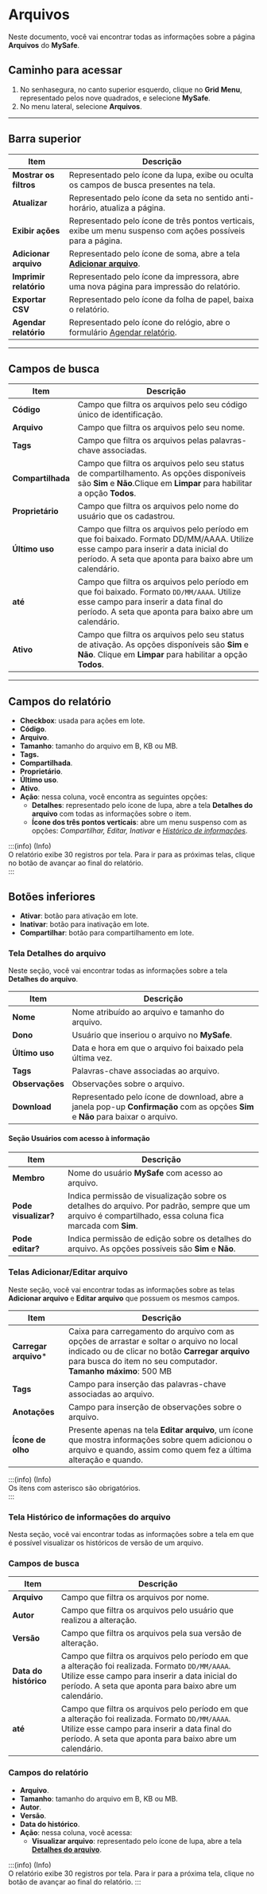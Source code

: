 # Arquivos

Neste documento, você vai encontrar todas as informações sobre a página **Arquivos** do **MySafe**.

## **Caminho para acessar**

1. No senhasegura, no canto superior esquerdo, clique no **Grid Menu**, representado pelos nove quadrados, e selecione **MySafe**.  
2. No menu lateral, selecione **Arquivos**.

---

## **Barra superior**

| Item | Descrição |
| ----- | ----- |
| **Mostrar os filtros** | Representado pelo ícone da lupa, exibe ou oculta os campos de busca presentes na tela. |
| **Atualizar** | Representado pelo ícone da seta no sentido anti-horário, atualiza a página. |
| **Exibir ações** | Representado pelo ícone de três pontos verticais, exibe um menu suspenso com ações possíveis para a página. |
| **Adicionar arquivo** | Representado pelo ícone de soma, abre a tela **[Adicionar arquivo](/v3-33/docs/pt/mysafe-files-screen#telas-adicionareditar-arquivo)**. |
| **Imprimir relatório** | Representado pelo ícone da impressora, abre uma nova página para impressão do relatório. |
| **Exportar CSV** | Representado pelo ícone da folha de papel, baixa o relatório. |
| **Agendar relatório** | Representado pelo ícone do relógio, abre o formulário [Agendar relatório](/v3-33/docs/pt/general-information-how-to-issue-download-and-schedule-device-reports). |

---

## **Campos de busca**

| Item | Descrição |
| ----- | ----- |
| **Código** | Campo que filtra os arquivos pelo seu código único de identificação. |
| **Arquivo** | Campo que filtra os arquivos pelo seu nome. |
| **Tags** | Campo que filtra os arquivos pelas palavras-chave associadas. |
| **Compartilhada** | Campo que filtra os arquivos pelo seu status de compartilhamento. As opções disponíveis são **Sim** e **Não**.Clique em **Limpar** para habilitar a opção **Todos**. |
| **Proprietário** | Campo que filtra os arquivos pelo nome do usuário que os cadastrou. |
| **Último uso** | Campo que filtra os arquivos pelo período em que foi baixado. Formato DD/MM/AAAA. Utilize esse campo para inserir a data inicial do período. A seta que aponta para baixo abre um calendário. |
| **até** | Campo que filtra os arquivos pelo período em que foi baixado. Formato `DD/MM/AAAA`. Utilize esse campo para inserir a data final do período. A seta que aponta para baixo abre um calendário. |
| **Ativo** | Campo que filtra os arquivos pelo seu status de ativação. As opções disponíveis são **Sim** e **Não**. Clique em **Limpar** para habilitar a opção **Todos**. |

---

## **Campos do relatório**

* **Checkbox**: usada para ações em lote.  
* **Código**.  
* **Arquivo**.  
* **Tamanho**: tamanho do arquivo em B, KB ou MB.  
* **Tags.**  
* **Compartilhada**.  
* **Proprietário**.  
* **Último uso**.  
* **Ativo**.  
* **Ação**: nessa coluna, você encontra as seguintes opções:  
  * **Detalhes**: representado pelo ícone de lupa, abre a tela **Detalhes do arquivo** com todas as informações sobre o item.  
  * **Ícone dos três pontos verticais**: abre um menu suspenso com as opções: *Compartilhar, Editar, Inativar* e *[Histórico de informações](/v3-33/docs/pt/mysafe-files-screen#tela-histórico-de-informações-do-arquivo)*.

:::(info) (Info)  
O relatório exibe 30 registros por tela. Para ir para as próximas telas, clique no botão de avançar ao final do relatório.  
:::

## **Botões inferiores**

* **Ativar**: botão para ativação em lote.  
* **Inativar**: botão para inativação em lote.  
* **Compartilhar**: botão para compartilhamento em lote.

### **Tela Detalhes do arquivo**

Neste seção, você vai encontrar todas as informações sobre a tela **Detalhes do arquivo**.

| Item | Descrição |
| ----- | ----- |
| **Nome** | Nome atribuído ao arquivo e tamanho do arquivo. |
| **Dono** | Usuário que inseriou o arquivo no **MySafe**. |
| **Último uso** | Data e hora em que o arquivo foi baixado pela última vez. |
| **Tags** | Palavras-chave associadas ao arquivo. |
| **Observações** | Observações sobre o arquivo. |
| **Download** | Representado pelo ícone de download, abre a janela pop-up **Confirmação** com as opções **Sim** e **Não** para baixar o arquivo. |

#### **Seção Usuários com acesso à informação**

| Item | Descrição |
| ----- | ----- |
| **Membro** | Nome do usuário **MySafe** com acesso ao arquivo. |
| **Pode visualizar?** | Indica permissão de visualização sobre os detalhes do arquivo. Por padrão, sempre que um arquivo é compartilhado, essa coluna fica marcada com **Sim**. |
| **Pode editar?** | Indica permissão de edição sobre os detalhes do arquivo. As opções possíveis são **Sim** e **Não**. |

### **Telas Adicionar/Editar arquivo**

Neste seção, você vai encontrar todas as informações sobre as telas **Adicionar arquivo** e **Editar arquivo** que possuem os mesmos campos.

| Item | Descrição |
| ----- | ----- |
| **Carregar arquivo**\* | Caixa para carregamento do arquivo com as opções de arrastar e soltar o arquivo no local indicado ou de clicar no botão **Carregar arquivo** para busca do item no seu computador. <br> **Tamanho máximo**: 500 MB |
| **Tags** | Campo para inserção das palavras-chave associadas ao arquivo. |
| **Anotações** | Campo para inserção de observações sobre o arquivo. |
| **Ícone de olho** | Presente apenas na tela **Editar arquivo**, um ícone que mostra informações sobre quem adicionou o arquivo e quando, assim como quem fez a última alteração e quando. |

:::(info) (Info)  
Os itens com asterisco são obrigatórios.  
:::

### **Tela Histórico de informações do arquivo**

Nesta seção, você vai encontrar todas as informações sobre a tela em que é possível visualizar os históricos de versão de um arquivo.

### **Campos de busca**

| Item | Descrição |
| ----- | ----- |
| **Arquivo** | Campo que filtra os arquivos por nome. |
| **Autor** | Campo que filtra os arquivos pelo usuário que realizou a alteração. |
| **Versão** | Campo que filtra os arquivos pela sua versão de alteração. |
| **Data do histórico** | Campo que filtra os arquivos pelo período em que a alteração foi realizada. Formato `DD/MM/AAAA`. Utilize esse campo para inserir a data inicial do período. A seta que aponta para baixo abre um calendário. |
| **até** | Campo que filtra os arquivos pelo período em que a alteração foi realizada. Formato `DD/MM/AAAA`. Utilize esse campo para inserir a data final do período. A seta que aponta para baixo abre um calendário. |

### **Campos do relatório**

* **Arquivo**.  
* **Tamanho**: tamanho do arquivo em B, KB ou MB.  
* **Autor**.  
* **Versão**.  
* **Data do histórico**.  
* **Ação**: nessa coluna, você acessa:  
  * **Visualizar arquivo**: representado pelo ícone de lupa, abre a tela **[Detalhes do arquivo](/v3-33/docs/pt/mysafe-files-screen#tela-detalhes-do-arquivo)**.

:::(info) (Info)  
O relatório exibe 30 registros por tela. Para ir para a próxima tela, clique no botão de avançar ao final do relatório.
:::  